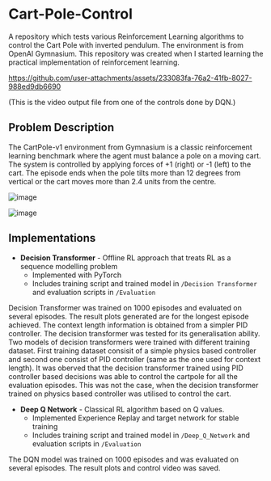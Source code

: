 # Cart-Pole-Control
A repository which tests various Reinforcement Learning algorithms to control the Cart Pole with inverted pendulum. The environment is from OpenAI Gymnasium. This repository was created when I started learning the practical implementation of reinforcement learning. 

https://github.com/user-attachments/assets/233083fa-76a2-41fb-8027-988ed9db6690

(This is the video output file from one of the controls done by DQN.)

## Problem Description
The CartPole-v1 environment from Gymnasium is a classic reinforcement learning benchmark where the agent must balance a pole on a moving cart. The system is controlled by applying forces of +1 (right) or -1 (left) to the cart. The episode ends when the pole tilts more than 12 degrees from vertical or the cart moves more than 2.4 units from the centre.

![image](https://github.com/user-attachments/assets/a30c0f8f-47a2-4cc1-b08a-9058c5fdf53e)

![image](https://github.com/user-attachments/assets/c5e3f767-1ac5-4692-a328-980053ffbd23)


## Implementations
- **Decision Transformer** - Offline RL approach that treats RL as a sequence modelling problem
  - Implemented with PyTorch
  - Includes training script and trained model in `/Decision Transformer` and evaluation scripts in `/Evaluation` 

Decision Transformer was trained on 1000 episodes and evaluated on several episodes. The result plots generated are for the longest episode achieved. The context length information is obtained from a simpler PID controller. 
The decision transformer was tested for its generalisation ability. Two models of decision transformers were trained with different training dataset. First training dataset consisit of a simple physics based controller and second one consist of PID controller (same as the one used for context length). It was oberved that the decision transformer trained using PID controller based decisions was able to control the cartpole for all the evaluation episodes. This was not the case, when the decision transformer trained on physics based controller was utilised to control the cart.

- **Deep Q Network** - Classical RL algorithm based on Q values. 
  - Implemented Experience Replay and target network for stable training
  - Includes training script and trained model in `/Deep_Q_Network` and evaluation scripts in `/Evaluation`
 
The DQN model was trained on 1000 episodes and was evaluated on several episodes. The result plots and control video was saved.



